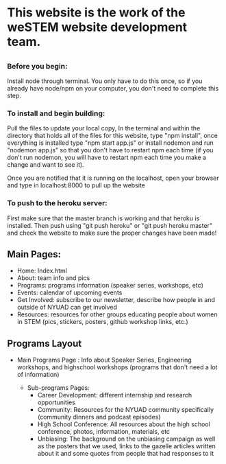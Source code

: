 # This website is the work of the weSTEM website development team.

##
### Before you begin:
Install node through terminal. You only have to do this once, so if you already have node/npm on your computer, you don't need to complete this step. 

### To install and begin building:
Pull the files to update your local copy,
In the terminal and within the directory that holds all of the files for this
website, type "npm install", once everything is installed type "npm start app.js"
or install nodemon and run "nodemon app.js" so that you don't have to restart
npm each time (if you don't run nodemon, you will have to restart npm each time you make a change and want to see it).

Once you are notified that it is running on the localhost, open your browser and type in localhost:8000 to pull up the website

### To push to the heroku server:
First make sure that the master branch is working and that heroku is installed. Then push using "git push heroku" or "git push heroku master"  and check the website to make sure the proper changes have been made!

## Main Pages:
  * Home:  Index.html
  * About: team info and pics
  * Programs: programs information (speaker series, workshops, etc)
  * Events: calendar of upcoming events
  * Get Involved: subscribe to our newsletter, describe how people in and outside of NYUAD can get involved
  * Resources: resources for other groups educating people about women in STEM (pics, stickers, posters, github workshop links, etc.)
  
## Programs Layout
* Main Programs Page : Info about Speaker Series, Engineering workshops, and highschool workshops (programs that don't need a lot of information)

  * Sub-programs Pages:
    * Career Development: different internship and research opportunities 
    * Community: Resources for the NYUAD community specifically (community dinners and podcast episodes)
    * High School Conference: All resources about the high school conference, photos, information, materials, etc
    * Unbiasing: The background on the unbiasing campaign as well as the posters that we used, links to the gazelle articles written about it and some quotes from people that had responses to it
  
